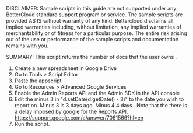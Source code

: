DISCLAIMER: Sample scripts in this guide are not supported under any BetterCloud standard support program or service. The sample scripts are provided AS IS without warranty of any kind. Bettercloud disclaims all implied warranties including, without limitation, any implied warranties of merchantability or of fitness for a particular purpose. The entire risk arising out of the use or performance of the sample scripts and documentation remains with you.

SUMMARY: This script returns the number of docs that the user owns .
1) Create a new spreadsheet in Google Drive
2) Go to Tools > Script Editor 
3) Paste the appscript
4) Go to Resources > Advanced Google Services
5) Enable the Admin Reports API and the Admin SDK in the API console
6) Edit the minus 3 in "d.setDate(d.getDate() - 3)" to the date you wish to report on. Minus 3 is 3 days ago. Minus 4 4 days..
Note that the there is a delay imposed by google for the Reports API. https://support.google.com/a/answer/7061566?hl=en
7) Run the script.

